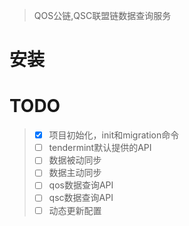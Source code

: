 

> QOS公链,QSC联盟链数据查询服务

# 安装

# TODO

> - [x] 项目初始化，init和migration命令
> - [ ] tendermint默认提供的API
> - [ ] 数据被动同步
> - [ ] 数据主动同步
> - [ ] qos数据查询API
> - [ ] qsc数据查询API
> - [ ] 动态更新配置
